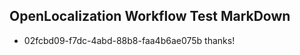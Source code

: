 ## OpenLocalization Workflow Test MarkDown
* 02fcbd09-f7dc-4abd-88b8-faa4b6ae075b thanks!

<!--HONumber=Jul16_HO3-->


